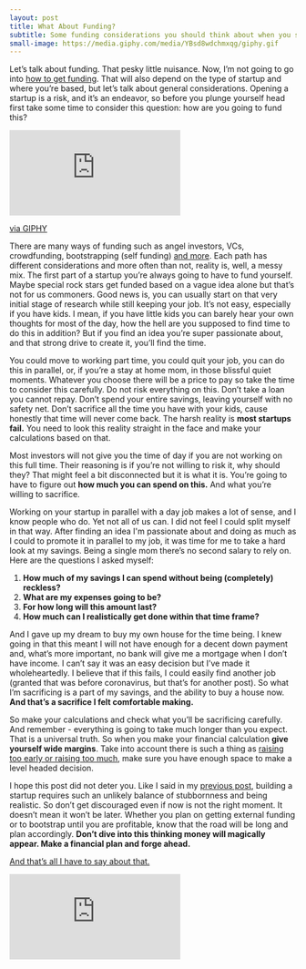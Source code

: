 ```yaml
---
layout: post
title: What About Funding?
subtitle: Some funding considerations you should think about when you start a startup
small-image: https://media.giphy.com/media/YBsd8wdchmxqg/giphy.gif
---
```

Let’s talk about funding. That pesky little nuisance. Now, I’m not going to go into [how to get funding](https://lmgtfy.com/?q=startup+how+to+get+funding). That will also depend on the type of startup and where you’re based, but let’s talk about general considerations. Opening a startup is a risk, and it’s an endeavor, so before you plunge yourself head first take some time to consider this question: how are you going to fund this?

<iframe src="https://giphy.com/embed/YBsd8wdchmxqg" class="post-image" frameBorder="0" class="giphy-embed post-gif" allowFullScreen></iframe><p><a href="https://giphy.com/gifs/money-make-it-rain-cat-YBsd8wdchmxqg">via GIPHY</a></p>

There are many ways of funding such as angel investors, VCs, crowdfunding, bootstrapping (self funding) [and more](https://www.entrepreneur.com/slideshow/299773). Each path has different considerations and more often than not, reality is, well, a messy mix. The first part of a startup you’re always going to have to fund yourself. Maybe special rock stars get funded based on a vague idea alone but that’s not for us commoners. Good news is, you can usually start on that very initial stage of research while still keeping your job. It’s not easy, especially if you have kids. I mean, if you have little kids you can barely hear your own thoughts for most of the day, how the hell are you supposed to find time to do this in addition? But if you find an idea you’re super passionate about, and that strong drive to create it, you’ll find the time.

You could move to working part time, you could quit your job, you can do this in parallel, or, if you’re a stay at home mom, in those blissful quiet moments. Whatever you choose there will be a price to pay so take the time to consider this carefully. Do not risk everything on this. Don’t take a loan you cannot repay. Don’t spend your entire savings, leaving yourself with no safety net. Don’t sacrifice all the time you have with your kids, cause honestly that time will never come back. The harsh reality is **most startups fail.** You need to look this reality straight in the face and make your calculations based on that.

Most investors will not give you the time of day if you are not working on this full time. Their reasoning is if you’re not willing to risk it, why should they? That might feel a bit disconnected but it is what it is. You’re going to have to figure out **how much you can spend on this.** And what you’re willing to sacrifice.

Working on your startup in parallel with a day job makes a lot of sense, and I know people who do. Yet not all of us can. I did not feel I could split myself in that way. After finding an idea I'm passionate about and doing as much as I could to promote it in parallel to my job, it was time for me to take a hard look at my savings. Being a single mom there’s no second salary to rely on. Here are the questions I asked myself:

1. **How much of my savings I can spend without being (completely) reckless?**
2. **What are my expenses going to be?**
3. **For how long will this amount last?**
4. **How much can I realistically get done within that time frame?**

And I gave up my dream to buy my own house for the time being. I knew going in that this meant I will not have enough for a decent down payment and, what’s more important, no bank will give me a mortgage when I don’t have income. I can’t say it was an easy decision but I’ve made it wholeheartedly. I believe that if this fails, I could easily find another job (granted that was before coronavirus, but that’s for another post). So what I’m sacrificing is a part of my savings, and the ability to buy a house now. **And that’s a sacrifice I felt comfortable making.**

So make your calculations and check what you’ll be sacrificing carefully. And remember - everything is going to take much longer than you expect. That is a universal truth. So when you make your financial calculation **give yourself wide margins**. Take into account there is such a thing as [raising too early or raising too much](https://www.inc.com/hillel-fuld/why-raising-too-much-capital-or-raising-too-early-can-lead-to-failure-of-your-startup.html), make sure you have enough space to make a level headed decision.

I hope this post did not deter you. Like I said in my [previous post](https://blog.parentscheduler.app/posts/2020/06/28/What-you-need-to-start-a-Startup/), building a startup requires such an unlikely balance of stubbornness and being realistic. So don’t get discouraged even if now is not the right moment. It doesn’t mean it won’t be later. Whether you plan on getting external funding or to bootstrap until you are profitable, know that the road will be long and plan accordingly. **Don’t dive into this thinking money will magically appear. Make a financial plan and forge ahead.**

[And that’s all I have to say about that.](https://www.youtube.com/watch?v=Otm4RusESNU)

<iframe src="https://www.youtube.com/embed/Otm4RusESNU" class="post-image" frameborder="0" allow="accelerometer; autoplay; encrypted-media; gyroscope; picture-in-picture" allowfullscreen></iframe>